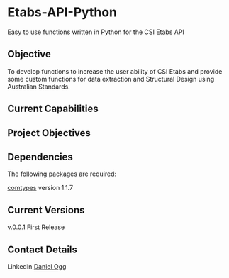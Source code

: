 # Etabs-API-Python
Easy to use functions written in Python for the CSI Etabs API

## Objective

To develop functions to increase the user ability of CSI Etabs and provide
some custom functions for data extraction and Structural Design using
Australian Standards.

## Current Capabilities

## Project Objectives

## Dependencies

The following packages are required:

[comtypes](https://pypi.org/project/comtypes/) version 1.1.7

## Current Versions

v.0.0.1 First Release

## Contact Details
LinkedIn [Daniel Ogg](linkedin.com/in/danielogg)
